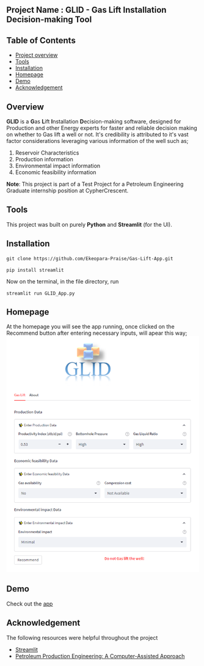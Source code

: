## Project Name : GLID - Gas Lift Installation Decision-making Tool

## Table of Contents
- [Project overview](#Overview)
- [Tools](#Tools)
- [Installation](#Installation)
- [Homepage](Homepage)
- [Demo](#Demo)
- [Acknowledgement](#Acknowledgement)

## Overview
**GLID** is a **G**as **L**ift **I**nstallation **D**ecision-making software, designed for Production and other 
Energy experts for faster and reliable decision making on whether to Gas lift a well or not. 
It's credibility is attributed to it's vast factor considerations leveraging various information of the well 
such as; 
1. Reservoir Characteristics
2. Production information
3. Environmental impact information
4. Economic feasibility information

**Note**: This project is part of a Test Project for a Petroleum Engineering Graduate internship position at CypherCrescent. 

  ## Tools
  This project was built on purely **Python** and **Streamlit** (for the UI). 

## Installation
```
git clone https://github.com/Ekeopara-Praise/Gas-Lift-App.git
```
```
pip install streamlit
```
Now on the terminal, in the file directory, run
```
streamlit run GLID_App.py
```
## Homepage
At the homepage you will see the app running, once clicked on the Recommend button after entering necessary inputs, will apear this way;
![image](https://github.com/Ekeopara-Praise/Gas-Lift-App/blob/master/GLID_Homepage.PNG)

## Demo
Check out the [app](https://ekeopara-praise-sand-control-installation-app-scid-app-2i5j1w.streamlit.app/)

## Acknowledgement
The following resources were helpful throughout the project
- [Streamlit](https://streamlit.io/)
- [Petroleum Production Engineering: A Computer-Assisted Approach](https://www.amazon.com.be/-/en/Boyun-Guo-Phd/dp/0128093749)
